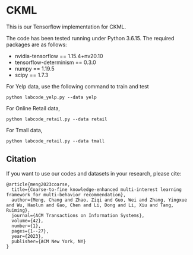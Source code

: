 # CKML
This is our Tensorflow implementation for CKML.

The code has been tested running under Python 3.6.15. The required packages are as follows:
- nvidia-tensorflow == 1.15.4+nv20.10
- tensorflow-determinism == 0.3.0
- numpy == 1.19.5
- scipy == 1.7.3


For Yelp data, use the following command to train and test
```
python labcode_yelp.py --data yelp
```

For Online Retail data, 
```
python labcode_retail.py --data retail
```

For Tmall data, 
```
python labcode_retail.py --data tmall
```

## Citation
If you want to use our codes and datasets in your research, please cite:
```
@article{meng2023coarse,
  title={Coarse-to-fine knowledge-enhanced multi-interest learning framework for multi-behavior recommendation},
  author={Meng, Chang and Zhao, Ziqi and Guo, Wei and Zhang, Yingxue and Wu, Haolun and Gao, Chen and Li, Dong and Li, Xiu and Tang, Ruiming},
  journal={ACM Transactions on Information Systems},
  volume={42},
  number={1},
  pages={1--27},
  year={2023},
  publisher={ACM New York, NY}
}
```
